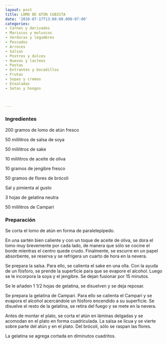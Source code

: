 ```yaml
---
layout: post
title: LOMO DE ATÚN CUBISTA
date: '2010-07-17T13:00:00.000-07:00'
categories:
- Carnes y derivados
- Mariscos y moluscos
- Verduras y legumbres
- Pescados
- Arroces
- Salsas
- Postres y dulces
- Huevos y lacteos
- Pastas
- Entrantes y bocadillos
- Frutas
- Sopas y cremas
- Ensaladas
- Setas y hongos
 


---
```


<h3>Ingredientes</h3>

200 gramos de lomo de atún fresco

50 mililitros de salsa de soya

50 mililitros de sake

10 mililitros de aceite de oliva

10 gramos de jengibre fresco

50 gramos de flores de brócoli

Sal y pimienta al gusto

3 hojas de gelatina neutra

50 mililitros de Campari

<h3>Preparación</h3>

Se corta el lomo de atún en forma de paralelepípedo.

En una sartén bien caliente y con un toque de aceite de oliva, se dora el lomo muy brevemente por cada lado, de manera que sólo se cocine el borde mientras el centro quede crudo. Finalmente, se escurre en un papel absorbente, se reserva y se refrigera un cuarto de hora en la nevera.

Se prepara la salsa. Para ello, se calienta el sake en una olla. Con la ayuda de un fósforo, se prende la superficie para que se evapore el alcohol. Luego se le incorpora la soya y el jengibre. Se dejan fusionar por 15 minutos.

Se le añaden 1 1/2 hojas de gelatina, se disuelven y se deja reposar.

Se prepara la gelatina de Campari. Para ello se calienta el Campari y se evapora el alcohol acercándole un fósforo encendido a su superficie. Se disuelve el resto de la gelatina, se retira del fuego y se mete en la nevera.

Antes de montar el plato, se corta el atún en láminas delgadas y se acomodan en el plato en forma cuadriculada. La salsa se licua y se vierte sobre parte del atún y en el plato. Del brócoli, sólo se raspan las flores.

La gelatina se agrega cortada en diminutos cuadritos.

